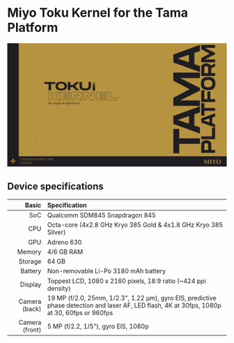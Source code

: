 # Miyo Toku Kernel for the Tama Platform

![MiyoToku Kernel](https://raw.githubusercontent.com/ekkusa/ekkusa/master/tokutama.png)

## Device specifications

Basic          | Specification
--------------:|:-------------------------
SoC            | Qualcomm SDM845 Snapdragon 845
CPU            | Octa-core (4x2.8 GHz Kryo 385 Gold & 4x1.8 GHz Kryo 385 Silver)
GPU            | Adreno 630
Memory         | 4/6 GB RAM
Storage        | 64 GB
Battery        | Non-removable Li-Po 3180 mAh battery
Display        | Toppest LCD, 1080 x 2160 pixels, 18:9 ratio (~424 ppi density)
Camera (back)  | 19 MP (f/2.0, 25mm, 1/2.3", 1.22 µm), gyro EIS, predictive phase detection and laser AF, LED flash, 4K at 30fps, 1080p at 30, 60fps or 960fps
Camera (front) | 5 MP (f/2.2, 1/5"), gyro EIS, 1080p       
